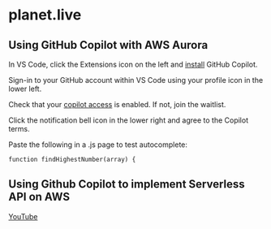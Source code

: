 # planet.live

## Using GitHub Copilot with AWS Aurora

In VS Code, click the Extensions icon on the left and [install](https://github.com/github/copilot-docs)  GitHub Copilot.

Sign-in to your GitHub account within VS Code using your profile icon in the lower left.

Check that your [copilot access](https://github.com/features/copilot/signup) is enabled. If not, join the waitlist.

Click the notification bell icon in the lower right and agree to the Copilot terms.

Paste the following in a .js page to test autocomplete:

`function findHighestNumber(array) {`

## Using Github Copilot to implement Serverless API on AWS

[YouTube](https://www.youtube.com/watch?v=t7vLF9d7gSU)

